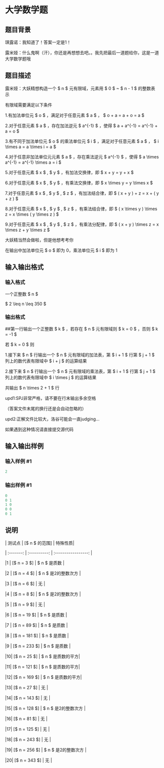 # 大学数学题

## 题目背景

琪露诺：我知道了！答案一定是1！

露米娅：什么鬼啊（汗），你还是再想想去吧。。我先把最后一道题给你，这是一道大学数学题哦

## 题目描述

露米娅：大妖精想构造一个 $ n $ 元有限域，元素用 $ 0 $ ~ $ n - 1 $ 的整数表示

有限域需要满足以下条件

1.有加法单位元 $ o $ ，满足对于任意元素 $ a $ ， $ o + a = a + o = a $

2.对于任意元素 $ a $ ，存在加法逆元 $ a^{-1} $ ，使得 $ a + a^{-1} = a^{-1} + a = o $

3.有不同于加法单位元 $ o $ 的乘法单位元 $ i $ ，满足对于任意元素 $ a $ ， $ i \times a = a \times i = a $

4.对于任意非加法单位元元素 $ a $ ，存在乘法逆元 $ a^{-1} $ ，使得 $ a \times a^{-1} = a^{-1} \times a = i $

5.对于任意元素 $ x $ , $ y $ ，有加法交换律，即 $ x + y = y + x $

6.对于任意元素 $ x $ , $ y $ ，有乘法交换律，即 $ x \times y = y \times x $

7.对于任意元素 $ x $ , $ y $ , $ z $ ，有加法结合律，即 $ ( x + y ) + z = x + ( y + z ) $

8.对于任意元素 $ x $ , $ y $ , $ z $ ，有乘法结合律，即 $ ( x \times y ) \times z = x \times ( y \times z ) $

9.对于任意元素 $ x $ , $ y $ , $ z $ ，有乘法分配律，即 $ ( x + y ) \times z = x \times z + y \times z $

大妖精当然会做啦，但是他想考考你

在输出中加法单位元 $ o $ 即为 0，乘法单位元 $ i $ 即为 1

## 输入输出格式

### 输入格式

一个正整数 $ n $

$ 2 \leq n \leq 350 $

### 输出格式

##第一行输出一个正整数 $ k $ ，若存在 $ n $ 元有限域则 $ k = 0 $ ，否则 $ k = -1 $

若 $ k = 0 $ 则

1.接下来 $ n $ 行输出一个 $ n $ 元有限域的加法表，第 $ i + 1 $ 行第 $ j + 1 $ 列上的数代表有限域中 $ i + j $ 的运算结果

2.接下来 $ n $ 行输出一个 $ n $ 元有限域的乘法表，第 $ i + 1 $ 行第 $ j + 1 $ 列上的数代表有限域中 $ i \times j $ 的运算结果

共输出 $ n \times 2 + 1 $ 行

upd1:SPJ非常严格，请不要在行末输出多余空格

（答案文件末尾的换行还是会自动忽略的）

upd2:正解文件比较大，洛谷可能会一直judging...

如果遇到这种情况请直接提交源代码

## 输入输出样例

### 输入样例 #1

```cpp
2

```
### 输出样例 #1

```cpp
0
0 1
1 0
0 0
0 1

```
## 说明

| 测试点 | [$ n $ 的范围] | 特殊性质|

| :-------: | :----------: | :-----------------: |

|1 | [$ n = 3 $] | $ n $ 是质数 |

|2 | [$ n = 4 $] | $ n $ 是2的整数次方 |

|3 | [$ n = 6 $] | 无 |

|4 | [$ n = 8 $] | $ n $ 是2的整数次方 |

|5 | [$ n = 9 $] | 无 |

|6 | [$ n = 19 $] | $ n $ 是质数 |

|7 | [$ n = 89 $] | $ n $ 是质数 |

|8 | [$ n = 181 $] | $ n $ 是质数 |

|9 | [$ n = 233 $] | $ n $ 是质数 |

|10| [$ n = 25 $] | $ n $ 是质数的平方|

|11| [$ n = 121 $] | $ n $ 是质数的平方|

|12| [$ n = 169 $] | $ n $ 是质数的平方|

|13| [$ n = 27 $] | 无 |

|14| [$ n = 143 $] | 无 |

|15| [$ n = 128 $] | $ n $ 是2的整数次方 |

|16| [$ n = 81 $] | 无 |

|17| [$ n = 125 $] | 无 |

|18| [$ n = 243 $] | 无 |

|19| [$ n = 256 $] | $ n $ 是2的整数次方 |

|20| [$ n = 343 $] | 无 |

